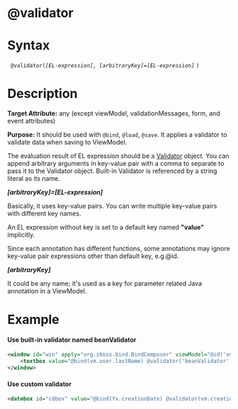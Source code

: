 # @validator

Syntax
======

` @validator(`*`[EL-expression], [arbitraryKey]=[EL-expression]`* `) `

Description
===========

**Target Attribute:** any (except viewModel, validationMessages, form, and event attributes)

**Purpose:** It should be used with ` @bind `, ` @load `, ` @save `. It applies a validator to validate data when saving to ViewModel.

The evaluation result of EL expression should be a [Validator](http://www.zkoss.org/javadoc/latest/zk/org/zkoss/bind/Validator.html) object. You can append arbitrary arguments in key-value pair with a comma to separate to pass it to the Validator object. Built-in Validator is referenced by a string literal as its name.

***[arbitraryKey]=[EL-expression]***

Basically, it uses key-value pairs. You can write multiple key-value pairs with different key names.

An EL expression without key is set to a default key named **"value"** implicitly.

Since each annotation has different functions, some annotations may ignore key-value pair expressions other than default key, e.g.@id.

***[arbitraryKey]***

It could be any name; it's used as a key for parameter related Java annotation in a ViewModel.

Example
=======

#### Use built-in validator named beanValidator
``` xml
<window id="win" apply="org.zkoss.bind.BindComposer" viewModel="@id('vm') @init(foo.MyViewModel)">
    <textbox value="@bind(vm.user.lastName) @validator('beanValidator')"/>
</window>
```

#### Use custom validator
``` xml
<datebox id="cdbox" value="@bind(fx.creationDate) @validator(vm.creationDateValidator)"/>
```
